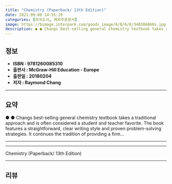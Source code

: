 ```yaml
---
title: "Chemistry (Paperback/ 13th Edition)"
date: 2021-09-08 14:55:19
categories: [외국도서, 해외주문원서]
image: https://bimage.interpark.com/goods_image/6/8/6/8/346586868s.jpg
description: ● ● Changs best-selling general chemistry textbook takes a traditional approach and is often considered a student and teacher favorite. The book features a st
---
```


## **정보**

- **ISBN : 9781260085310**
- **출판사 : McGraw-Hill Education - Europe**
- **출판일 : 20180204**
- **저자 : Raymond Chang**

------



## **요약**

●  ●  Changs best-selling general chemistry textbook takes a traditional approach and is often considered a student and teacher favorite. The book features a straightforward, clear writing style and proven problem-solving strategies. It continues the tradition of providing a firm... 

------



------


Chemistry (Paperback/ 13th Edition) 

------


## **리뷰** 

